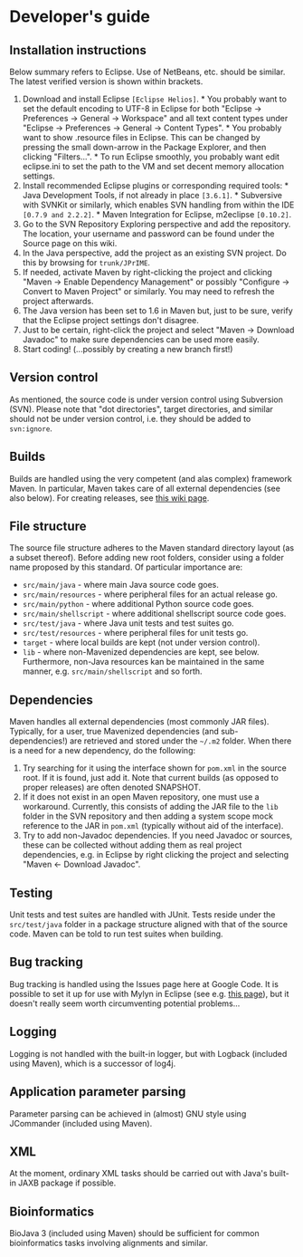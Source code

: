 # Developer's guide #

## Installation instructions ##

Below summary refers to Eclipse. Use of NetBeans, etc. should be similar.
The latest verified version is shown within brackets.

  1. Download and install Eclipse `[Eclipse Helios]`.
    * You probably want to set the default encoding to UTF-8 in Eclipse for both "Eclipse -> Preferences -> General -> Workspace" and all text content types under "Eclipse -> Preferences -> General -> Content Types".
    * You probably want to show .resource files in Eclipse. This can be changed by pressing the small down-arrow in the Package Explorer, and then clicking "Filters...".
    * To run Eclipse smoothly, you probably want edit eclipse.ini to set the path to the VM and set decent memory allocation settings.
  1. Install recommended Eclipse plugins or corresponding required tools:
    * Java Development Tools, if not already in place `[3.6.1]`.
    * Subversive with SVNKit or similarly, which enables SVN handling from within the IDE `[0.7.9 and 2.2.2]`.
    * Maven Integration for Eclipse, m2eclipse `[0.10.2]`.
  1. Go to the SVN Repository Exploring perspective and add the repository. The location, your username and password can be found under the Source page on this wiki.
  1. In the Java perspective, add the project as an existing SVN project. Do this by browsing for `trunk/JPrIME`.
  1. If needed, activate Maven by right-clicking the project and clicking "Maven -> Enable Dependency Management" or possibly "Configure -> Convert to Maven Project" or similarly. You may need to refresh the project afterwards.
  1. The Java version has been set to 1.6 in Maven but, just to be sure, verify that the Eclipse project settings don't disagree.
  1. Just to be certain, right-click the project and select "Maven -> Download Javadoc" to make sure dependencies can be used more easily.
  1. Start coding! (...possibly by creating a new branch first!)

## Version control ##
As mentioned, the source code is under version control using Subversion (SVN). Please note that "dot directories", target directories, and similar should not be under version control, i.e. they should be added to `svn:ignore`.

## Builds ##
Builds are handled using the very competent (and alas complex) framework Maven. In particular, Maven takes care of all external dependencies (see also below). For creating releases, see [this wiki page](CreatingReleases.md).

## File structure ##
The source file structure adheres to the Maven standard directory layout (as a subset thereof). Before adding new root folders, consider using a folder name proposed by this standard. Of particular importance are:
  * `src/main/java` - where main Java source code goes.
  * `src/main/resources` - where peripheral files for an actual release go.
  * `src/main/python` - where additional Python source code goes.
  * `src/main/shellscript` - where additional shellscript source code goes.
  * `src/test/java` - where Java unit tests and test suites go.
  * `src/test/resources` - where peripheral files for unit tests go.
  * `target` - where local builds are kept (not under version control).
  * `lib` - where non-Mavenized dependencies are kept, see below.
Furthermore, non-Java resources kan be maintained in the same manner, e.g. `src/main/shellscript` and so forth.

## Dependencies ##
Maven handles all external dependencies (most commonly JAR files). Typically, for a user, true Mavenized dependencies (and sub-dependencies!) are retrieved and stored under the `~/.m2` folder.
When there is a need for a new dependency, do the following:
  1. Try searching for it using the interface shown for `pom.xml` in the source root. If it is found, just add it. Note that current builds (as opposed to proper releases) are often denoted SNAPSHOT.
  1. If it does not exist in an open Maven repository, one must use a workaround. Currently, this consists of adding the JAR file to the `lib` folder in the SVN repository and then adding a system scope mock reference to the JAR in `pom.xml` (typically without aid of the interface).
  1. Try to add non-Javadoc dependencies. If you need Javadoc or sources, these can be collected without adding them as real project dependencies, e.g. in Eclipse by right clicking the project and selecting "Maven <- Download Javadoc".

## Testing ##
Unit tests and test suites are handled with JUnit. Tests reside under the `src/test/java` folder in a package structure  aligned with that of the source code. Maven can be told to run test suites when building.

## Bug tracking ##
Bug tracking is handled using the Issues page here at Google Code. It is possible to set it up for use with Mylyn in Eclipse (see e.g. [this page](http://alblue.bandlem.com/2009/04/google-code-and-mylyn-redux.html)), but it doesn't really seem worth circumventing potential problems...

## Logging ##
Logging is not handled with the built-in logger, but with Logback (included using Maven), which is a successor of log4j.

## Application parameter parsing ##
Parameter parsing can be achieved in (almost) GNU style using JCommander (included using Maven).

## XML ##
At the moment, ordinary XML tasks should be carried out with Java's built-in JAXB package if possible.

## Bioinformatics ##
BioJava 3 (included using Maven) should be sufficient for common bioinformatics tasks involving alignments and similar.